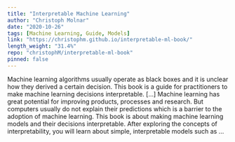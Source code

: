 ```yaml
---
title: "Interpretable Machine Learning"
author: "Christoph Molnar"
date: "2020-10-26"
tags: [Machine Learning, Guide, Models]
link: "https://christophm.github.io/interpretable-ml-book/"
length_weight: "31.4%"
repo: "christophM/interpretable-ml-book"
pinned: false
---
```


Machine learning algorithms usually operate as black boxes and it is unclear how they derived a certain decision. This book is a guide for practitioners to make machine learning decisions interpretable. [...] Machine learning has great potential for improving products, processes and research. But computers usually do not explain their predictions which is a barrier to the adoption of machine learning. This book is about making machine learning models and their decisions interpretable. After exploring the concepts of interpretability, you will learn about simple, interpretable models such as ...
